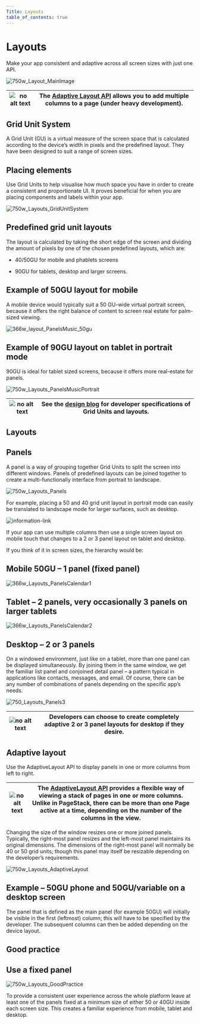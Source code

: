 ```yaml
---
Title: Layouts
table_of_contents: true
---
```


# Layouts

Make your app consistent and adaptive across all screen sizes with just one API.

![750w_Layout_MainImage](https://assets.ubuntu.com/v1/a7a07787-750w_Layout_MainImage.png)


|![no alt text](https://assets.ubuntu.com/v1/608696e3-developer_links.png)|The  [Adaptive Layout API](../api-qml-current/Ubuntu.Components.AdaptivePageLayout.md) allows you to add multiple columns to a page (under heavy development).|
|-----|-----|

## Grid Unit System

A Grid Unit (GU) is a virtual measure of the screen space that is calculated according to the device’s width in pixels and the predefined layout. They have been designed to suit a range of screen sizes.

## Placing elements

Use Grid Units to help visualise how much space you have in order to create a consistent and proportionate UI. It proves beneficial for when you are placing components and labels within your app.

![750w_Layouts_GridUnitSystem](https://assets.ubuntu.com/v1/d0b08da7-750w_Layouts_GridUnitSystem.png)

## Predefined grid unit layouts

The layout is calculated by taking the short edge of the screen and dividing the amount of pixels by one of the chosen predefined layouts, which are:

- 40/50GU for mobile and phablets screens

- 90GU for tablets, desktop and larger screens.

## Example of 50GU layout for mobile

A mobile device would typically suit a 50 GU-wide virtual portrait screen, because it offers the right balance of content to screen real estate for palm-sized viewing.

![366w_layout_PanelsMusic_50gu](https://assets.ubuntu.com/v1/07c68cbd-366w_layout_PanelsMusic_50gu.png)

## Example of 90GU layout on tablet in portrait mode

90GU is ideal for tablet sized screens, because it offers more real-estate for panels.

![750w_Layouts_PanelsMusicPortrait](https://assets.ubuntu.com/v1/360dd366-750w_Layouts_PanelsMusicPortrait.png)

|![no alt text](https://assets.ubuntu.com/v1/75f60d24-link_external.png)|See the  [design blog](http://design.canonical.com/2015/06/the-grid-system-in-detail/) for developer specifications of Grid Units and layouts.|
|-----|-----|

## Layouts

## Panels

A panel is a way of grouping together Grid Units to split the screen into different windows. Panels of predefined layouts can be joined together to create a multi-functionally interface from portrait to landscape.

![750w_Layouts_Panels](https://assets.ubuntu.com/v1/dc2c8f6d-750w_Layouts_Panels.png)

For example, placing a 50 and 40 grid unit layout in portrait mode can easily be translated to landscape mode for larger surfaces, such as desktop.

![information-link](https://assets.ubuntu.com/v1/e9f11635-information-link.png)

If your app can use multiple columns then use a single screen layout on mobile touch that changes to a 2 or 3 panel layout on tablet and desktop.

If you think of it in screen sizes, the hierarchy would be:

## Mobile 50GU – 1 panel (fixed panel)

![366w_Layouts_PanelsCalendar1](https://assets.ubuntu.com/v1/510a8320-366w_Layouts_PanelsCalendar1.png)

## Tablet – 2 panels, very occasionally 3 panels on larger tablets

![366w_Layouts_PanelsCalendar2](https://assets.ubuntu.com/v1/016dec66-366w_Layouts_PanelsCalendar2.png)

## Desktop – 2 or 3 panels

On a windowed environment, just like on a tablet, more than one panel can be displayed simultaneously. By joining them in the same window, we get the familiar list panel and conjoined detail panel – a pattern typical in applications like contacts, messages, and email. Of course, there can be any number of combinations of panels depending on the specific app’s needs.

![750_Layouts_Panels3](https://assets.ubuntu.com/v1/0f37e2e2-750_Layouts_Panels3.png)

|![no alt text](https://assets.ubuntu.com/v1/608696e3-developer_links.png)|Developers can choose to create completely adaptive 2 or 3 panel layouts for desktop if they desire.|
|-----|-----|

## Adaptive layout

Use the AdaptiveLayout API to display panels in one or more columns from left to right.

|![no alt text](https://assets.ubuntu.com/v1/e9f11635-information-link.png)|The  [AdaptiveLayout API](../api-qml-current/Ubuntu.Components.AdaptivePageLayout.md) provides a flexible way of viewing a stack of pages in one or more columns. Unlike in PageStack, there can be more than one Page active at a time, depending on the number of the columns in the view.|
|-----|-----|

Changing the size of the window resizes one or more joined panels. Typically, the right-most panel resizes and the left-most panel maintains its original dimensions. The dimensions of the right-most panel will normally be 40 or 50 grid units; though this panel may itself be resizable depending on the developer’s requirements.

![750w_Layouts_AdaptiveLayout](https://assets.ubuntu.com/v1/f89dd4c0-750w_Layouts_AdaptiveLayout.png)

## Example – 50GU phone and 50GU/variable on a desktop screen

The panel that is defined as the main panel (for example 50GU) will initially be visible in the first (leftmost) column; this will have to be specified by the developer. The subsequent columns can then be added depending on the device layout.

## Good practice

## Use a fixed panel

![750w_Layouts_GoodPractice](https://assets.ubuntu.com/v1/00e8f48f-750w_Layouts_GoodPractice.png)

To provide a consistent user experience across the whole platform leave at least one of the panels fixed at a minimum size of either 50 or 40GU inside each screen size. This creates a familiar experience from mobile, tablet and desktop.
